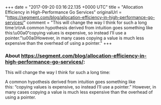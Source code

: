 +++
date = "2017-09-20 03:16:22.135 +0000 UTC"
title = "Allocation Efficiency in High-Performance Go Services"
originalUrl = "https://segment.com/blog/allocation-efficiency-in-high-performance-go-services/"
comment = "This will change the way I think for such a long time:\n\nA common hypothesis derived from intuition goes something like this:\u00a0“copying values is expensive, so instead I’ll use a pointer.”\u00a0However, in many cases copying a value is much less expensive than the overhead of using a pointer."
+++

### About https://segment.com/blog/allocation-efficiency-in-high-performance-go-services/:

This will change the way I think for such a long time:

A common hypothesis derived from intuition goes something like this: “copying values is expensive, so instead I’ll use a pointer.” However, in many cases copying a value is much less expensive than the overhead of using a pointer.
